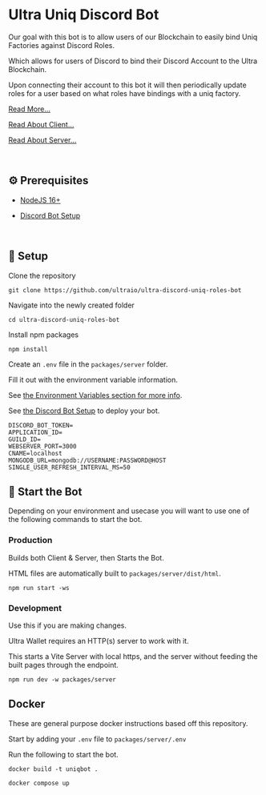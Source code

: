 # Ultra Uniq Discord Bot

Our goal with this bot is to allow users of our Blockchain to easily bind Uniq Factories against Discord Roles.

Which allows for users of Discord to bind their Discord Account to the Ultra Blockchain.

Upon connecting their account to this bot it will then periodically update roles for a user based on what roles have bindings with a uniq factory.

[Read More...](./docs/Summary.md)

[Read About Client...](./packages/client/README.md)

[Read About Server...](./packages/server/README.md)

<br />

## ⚙️ Prerequisites

- [NodeJS 16+](https://nodejs.org/en/download)

- [Discord Bot Setup](./docs/DiscordBotSetup.md)

<br />

## 🚀 Setup

Clone the repository

```
git clone https://github.com/ultraio/ultra-discord-uniq-roles-bot
```

Navigate into the newly created folder

```
cd ultra-discord-uniq-roles-bot
```

Install npm packages

```
npm install
```

Create an `.env` file in the `packages/server` folder.

Fill it out with the environment variable information.

See [the Environment Variables section for more info](./docs/EnvironmentVariables.md).

See [the Discord Bot Setup](./docs//DiscordBotSetup.md) to deploy your bot.

```
DISCORD_BOT_TOKEN=
APPLICATION_ID=
GUILD_ID=
WEBSERVER_PORT=3000
CNAME=localhost
MONGODB_URL=mongodb://USERNAME:PASSWORD@HOST
SINGLE_USER_REFRESH_INTERVAL_MS=50
```

## 🏁 Start the Bot

Depending on your environment and usecase you will want to use one of the following commands to start the bot.

### Production

Builds both Client & Server, then Starts the Bot.

HTML files are automatically built to `packages/server/dist/html`.

```
npm run start -ws
```

### Development

Use this if you are making changes.

Ultra Wallet requires an HTTP(s) server to work with it.

This starts a Vite Server with local https, and the server without feeding the built pages through the endpoint.

```
npm run dev -w packages/server
```

## Docker

These are general purpose docker instructions based off this repository.

Start by adding your `.env` file to `packages/server/.env`

Run the following to start the bot.

```
docker build -t uniqbot .
```

```
docker compose up
```
